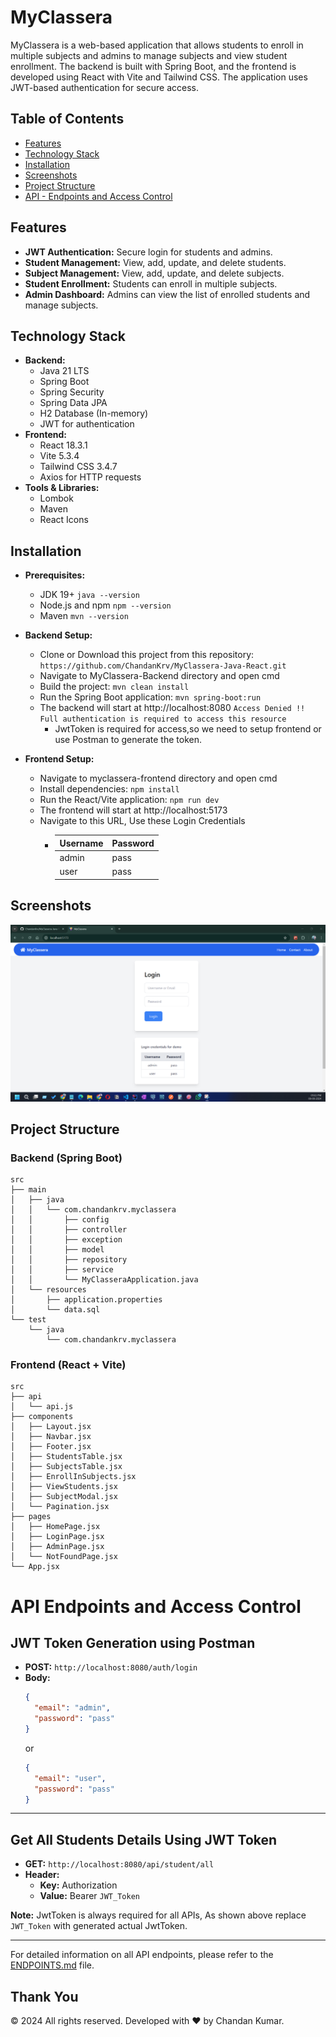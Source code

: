 # MyClassera

MyClassera is a web-based application that allows students to enroll in multiple subjects and admins to manage subjects and view student enrollment. The backend is built with Spring Boot, and the frontend is developed using React with Vite and Tailwind CSS. The application uses JWT-based authentication for secure access.

## Table of Contents

- [Features](#features)
- [Technology Stack](#technology-stack)
- [Installation](#installation)
- [Screenshots](#screenshots)
- [Project Structure](#project-structure)
- [API - Endpoints and Access Control](#API-endpoints-and-access-control)

## Features

- **JWT Authentication:** Secure login for students and admins.
- **Student Management:** View, add, update, and delete students.
- **Subject Management:** View, add, update, and delete subjects.
- **Student Enrollment:** Students can enroll in multiple subjects.
- **Admin Dashboard:** Admins can view the list of enrolled students and manage subjects.

## Technology Stack

- **Backend:**
  - Java 21 LTS
  - Spring Boot
  - Spring Security
  - Spring Data JPA
  - H2 Database (In-memory)
  - JWT for authentication
- **Frontend:**
  - React 18.3.1
  - Vite 5.3.4
  - Tailwind CSS 3.4.7
  - Axios for HTTP requests
- **Tools & Libraries:**
  - Lombok
  - Maven
  - React Icons

## Installation

- **Prerequisites:**

  - JDK 19+ `java --version`
  - Node.js and npm `npm --version`
  - Maven `mvn --version`

- **Backend Setup:**

  - Clone or Download this project from this repository:
    `https://github.com/ChandanKrv/MyClassera-Java-React.git`
  - Navigate to MyClassera-Backend directory and open cmd
  - Build the project: `mvn clean install`
  - Run the Spring Boot application: `mvn spring-boot:run`
  - The backend will start at http://localhost:8080
    `Access Denied !! Full authentication is required to access this resource`
    - JwtToken is required for access,so we need to setup frontend or use Postman to generate the token.

- **Frontend Setup:**
  - Navigate to myclassera-frontend directory and open cmd
  - Install dependencies: `npm install`
  - Run the React/Vite application: `npm run dev`
  - The frontend will start at http://localhost:5173
  - Navigate to this URL, Use these Login Credentials
    - | Username | Password |
      | -------- | -------- |
      | admin    | pass     |
      | user     | pass     |

## Screenshots
![Login Screenshot](Screenshots/login.png)



## Project Structure

### Backend (Spring Boot)

```plaintext
src
├── main
│   ├── java
│   │   └── com.chandankrv.myclassera
│   │       ├── config
│   │       ├── controller
│   │       ├── exception
│   │       ├── model
│   │       ├── repository
│   │       ├── service
│   │       └── MyClasseraApplication.java
│   └── resources
│       ├── application.properties
│       └── data.sql
└── test
    └── java
        └── com.chandankrv.myclassera
```

### Frontend (React + Vite)

```plaintext
src
├── api
│   └── api.js
├── components
│   ├── Layout.jsx
│   ├── Navbar.jsx
│   ├── Footer.jsx
│   ├── StudentsTable.jsx
│   ├── SubjectsTable.jsx
│   ├── EnrollInSubjects.jsx
│   ├── ViewStudents.jsx
│   ├── SubjectModal.jsx
│   └── Pagination.jsx
├── pages
│   ├── HomePage.jsx
│   ├── LoginPage.jsx
│   ├── AdminPage.jsx
│   └── NotFoundPage.jsx
└── App.jsx
```

# API Endpoints and Access Control

## JWT Token Generation using Postman

- **POST:** `http://localhost:8080/auth/login`
- **Body:**
  ```json
  {
    "email": "admin",
    "password": "pass"
  }
  ```
  or
  ```json
  {
    "email": "user",
    "password": "pass"
  }
  ```

---

## Get All Students Details Using JWT Token

- **GET:** `http://localhost:8080/api/student/all`
- **Header:**
  - **Key:** Authorization
  - **Value:** Bearer `JWT_Token`

**Note:** JwtToken is always required for all APIs, As shown above replace `JWT_Token` with generated actual JwtToken.

---

For detailed information on all API endpoints, please refer to the [ENDPOINTS.md](ENDPOINTS.md) file.

## Thank You

© 2024 All rights reserved. Developed with ❤️ by Chandan Kumar.
